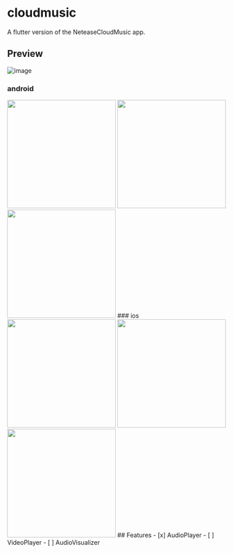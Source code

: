 # cloudmusic

A flutter version of the NeteaseCloudMusic app.

## Preview  
![image](https://github.com/o1298098/Flutter-CloudMusic/blob/master/Screenshot/Screenshot.gif)  
### android  
<img src="https://github.com/o1298098/Flutter-CloudMusic/blob/master/Screenshot/droid01.jpg" width="250">
<img src="https://github.com/o1298098/Flutter-CloudMusic/blob/master/Screenshot/droid02.jpg" width="250">
<img src="https://github.com/o1298098/Flutter-CloudMusic/blob/master/Screenshot/droid03.jpg" width="250">  
### ios  
<img src="https://github.com/o1298098/Flutter-CloudMusic/blob/master/Screenshot/ios01.PNG" width="250">
<img src="https://github.com/o1298098/Flutter-CloudMusic/blob/master/Screenshot/ios02.PNG" width="250">
<img src="https://github.com/o1298098/Flutter-CloudMusic/blob/master/Screenshot/ios03.PNG" width="250">  
## Features  
- [x] AudioPlayer  
- [ ] VideoPlayer
- [ ] AudioVisualizer


